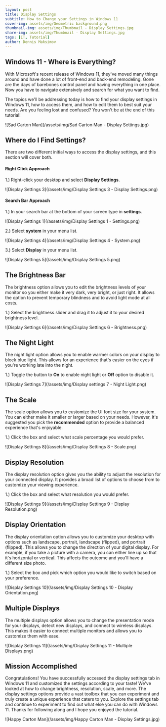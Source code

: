 ```yaml
---
layout: post
title: Display Settings
subtitle: How to Change your Settings in Windows 11
cover-img: assets/img/Geometric background.png
thumbnail-img: assets/img/Thumbnail - Display Settings.jpg
share-img: assets/img/Thumbnail - Display Settings.jpg
tags: [IT, Tutorial]
author: Dennis Maksimov
---
```


## Windows 11 - Where is Everything?

With Microsoft's recent release of Windows 11, they've moved many things around and have done a lot of front-end and back-end remodeling. Gone are the days of barebones control panel and having everything in one place. Now you have to navigate extensively and search for what you want to find. 

The topics we'll be addressing today is how to find your display settings in Windows 11, how to access them, and how to edit them to best suit your needs. Are you feeling lost and confused? You won't be at the end of this tutorial! 

![Sad Carton Man](/assets/img/Sad Carton Man - Display Settings.jpg)

## Where do I Find Settings?

There are two different initial ways to access the display settings, and this section will cover both.

#### Right Click Approach
1.) Right-click your desktop and select **Display Settings**.

![Display Settings 3](/assets/img/Display Settings 3 - Display Settings.png)

#### Search Bar Approach
1.) In your search bar at the bottom of your screen type in **settings**.

![Display Settings 1](/assets/img/Display Settings 1 - Settings.png)

2.) Select **system** in your menu list.

![Display Settings 4](/assets/img/Display Settings 4 - System.png)

3.) Select **Display** in your menu list.

![Display Settings 5](/assets/img/Display Settings 5.png)

## The Brightness Bar

The brightness option allows you to edit the brightness levels of your monitor so you either make it very dark, very bright, or just right. It allows the option to prevent temporary blindness and to avoid light mode at all costs.

1.) Select the brightness slider and drag it to adjust it to your desired brightness level.

![Display Settings 6](/assets/img/Display Settings 6 - Brightness.png)

## The Night Light

The night light option allows you to enable warmer colors on your display to block blue light. This allows for an experience that's easier on the eyes if you're working late into the night.

1.) Toggle the button to **On** to enable night light or **Off** option to disable it.

![Display Settings 7](/assets/img/Display settings 7 - Night Light.png)

## The Scale

The scale option allows you to customize the UI font size for your system. You can either make it smaller or larger based on your needs. However, it's suggested you pick the **recommended** option to provide a balanced experience that's enjoyable.

1.) Click the box and select what scale percentage you would prefer.

![Display Settings 8](/assets/img/Display Settings 8 - Scale.png)
 
## Display Resolution

The display resolution option gives you the ability to adjust the resolution for your connected display. It provides a broad list of options to choose from to customize your viewing experience.

1.) Click the box and select what resolution you would prefer.

![Display Settings 9](/assets/img/Display Settings 9 - Display Resolution.png)

## Display Orientation

The display orientation option allows you to customize your desktop with options such as landscape, portrait, landscape (flipped), and portrait (flipped). This allows you to change the direction of your digital display. For example, if you take a picture with a camera, you can either line up so that it's horizontal or vertical. This affects the outcome and you'll have a different size photo. 

1.) Select the box and pick which option you would like to switch based on your preference.

![Display Settings 10](/assets/img/Display Settings 10 - Display Orientation.png)

## Multiple Displays

The multiple displays option allows you to change the presentation mode for your displays, detect new displays, and connect to wireless displays. This makes it easier to connect multiple monitors and allows you to customize them with ease.

![Display Settings 11](/assets/img/Display Settings 11 - Multiple Displays.png)

## Mission Accomplished

Congratulations! You have successfully accessed the display settings tab in Windows 11 and customized the settings according to your taste! We've looked at how to change brightness, resolution, scale, and more. The display settings options provide a vast toolbox that you can experiment and truly create a unique experience that caters to you. Explore the settings tab and continue to experiment to find out what else you can do with Windows 11. Thanks for following along and I hope you enjoyed the tutorial.

![Happy Carton Man](/assets/img/Happy Carton Man - Display Settings.jpg)

